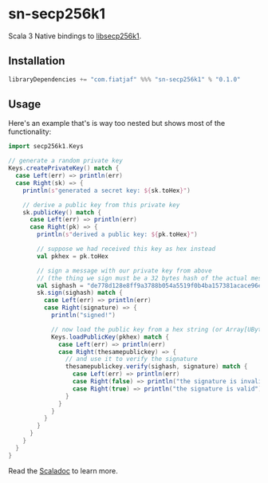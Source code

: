 sn-secp256k1
============

Scala 3 Native bindings to [libsecp256k1](https://github.com/bitcoin-core/secp256k1/).

Installation
------------

```sbt
libraryDependencies += "com.fiatjaf" %%% "sn-secp256k1" % "0.1.0"
```

Usage
-----

Here's an example that's is way too nested but shows most of the functionality:

```scala
import secp256k1.Keys

// generate a random private key
Keys.createPrivateKey() match {
  case Left(err) => println(err)
  case Right(sk) => {
    println(s"generated a secret key: ${sk.toHex}")

    // derive a public key from this private key
    sk.publicKey() match {
      case Left(err) => println(err)
      case Right(pk) => {
        println(s"derived a public key: ${pk.toHex}")

        // suppose we had received this key as hex instead
        val pkhex = pk.toHex

        // sign a message with our private key from above
        // (the thing we sign must be a 32 bytes hash of the actual message)
        val sighash = "de778d128e8ff9a3788b054a5519f0b4ba157381acace96e56337c6e520d2995"
        sk.sign(sighash) match {
          case Left(err) => println(err)
          case Right(signature) => {
            println("signed!")

            // now load the public key from a hex string (or Array[UByte])
            Keys.loadPublicKey(pkhex) match {
              case Left(err) => println(err)
              case Right(thesamepublickey) => {
                // and use it to verify the signature
                thesamepublickey.verify(sighash, signature) match {
                  case Left(err) => println(err)
                  case Right(false) => println("the signature is invalid!")
                  case Right(true) => println("the signature is valid")
                }
              }
            }
          }
        }
      }
    }
  }
}
```

Read the [Scaladoc](https://www.javadoc.io/doc/com.fiatjaf/sn-secp256k1_native0.4_3/latest/secp256k1.html) to learn more.
